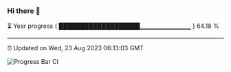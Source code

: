 ### Hi there 👋

⏳ Year progress { ███████████████████▁▁▁▁▁▁▁▁▁▁▁ } 64.18 %

---

⏰ Updated on Wed, 23 Aug 2023 06:13:03 GMT

![Progress Bar CI](https://github.com/liununu/liununu/workflows/Progress%20Bar%20CI/badge.svg)
